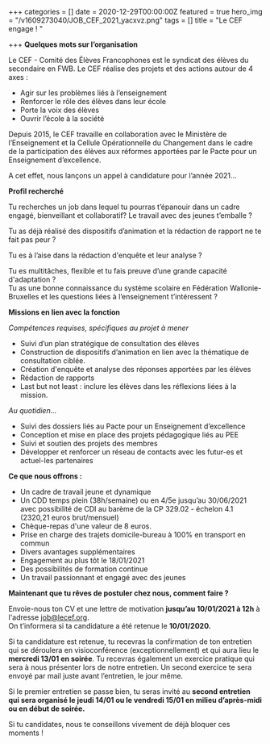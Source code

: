 +++
categories = []
date = 2020-12-29T00:00:00Z
featured = true
hero_img = "/v1609273040/JOB_CEF_2021_yacxvz.png"
tags = []
title = "Le CEF engage ! "

+++
**Quelques mots sur l’organisation**

Le CEF - Comité des Élèves Francophones est le syndicat des élèves du secondaire en FWB. Le CEF réalise des projets et des actions autour de 4 axes :

* Agir sur les problèmes liés à l’enseignement
* Renforcer le rôle des élèves dans leur école
* Porte la voix des élèves
* Ouvrir l’école à la société

Depuis 2015, le CEF travaille en collaboration avec le Ministère de l’Enseignement et la Cellule Opérationnelle du Changement dans le cadre de la participation des élèves aux réformes apportées par le Pacte pour un Enseignement d’excellence.

A cet effet, nous lançons un appel à candidature pour l’année 2021…

**Profil recherché**

Tu recherches un job dans lequel tu pourras t’épanouir dans un cadre engagé, bienveillant et collaboratif? Le travail avec des jeunes t’emballe ?

Tu as déjà réalisé des dispositifs d’animation et la rédaction de rapport ne te fait pas peur ?

Tu es à l’aise dans la rédaction d'enquête et leur analyse ?

Tu es multitâches, flexible et tu fais preuve d’une grande capacité d'adaptation ?  
Tu as une bonne connaissance du système scolaire en Fédération Wallonie-Bruxelles et les questions liées à l’enseignement t’intéressent ?

**Missions en lien avec la fonction**

_Compétences requises, spécifiques au projet à mener_

* Suivi d’un plan stratégique de consultation des élèves
* Construction de dispositifs d’animation en lien avec la thématique de consultation ciblée.
* Création d'enquête et analyse des réponses apportées par les élèves
* Rédaction de rapports
* Last but not least : inclure les élèves dans les réflexions liées à la mission.

_Au quotidien…_

* Suivi des dossiers liés au Pacte pour un Enseignement d’excellence
* Conception et mise en place des projets pédagogique liés au PEE
* Suivi et soutien des projets des membres
* Développer et renforcer un réseau de contacts avec les futur-es et actuel-les partenaires

**Ce que nous offrons :**

* Un cadre de travail jeune et dynamique
* Un CDD temps plein (38h/semaine) ou en 4/5e jusqu’au 30/06/2021 avec possibilité de CDI au barème de la CP 329.02 - échelon 4.1 (2320,21 euros brut/mensuel)
* Chèque-repas d'une valeur de 8 euros.
* Prise en charge des trajets domicile-bureau à 100% en transport en commun
* Divers avantages supplémentaires
* Engagement au plus tôt le 18/01/2021
* Des possibilités de formation continue
* Un travail passionnant et engagé avec des jeunes

**Maintenant que tu rêves de postuler chez nous, comment faire ?**

Envoie-nous ton CV et une lettre de motivation **jusqu’au 10/01/2021 à 12h** à l'adresse job@lecef.org.  
On t’informera si ta candidature a été retenue le **10/01/2020.**

Si ta candidature est retenue, tu recevras la confirmation de ton entretien qui se déroulera en visioconférence (exceptionnellement) et qui aura lieu le **mercredi 13/01 en soirée**. Tu recevras également un exercice pratique qui sera à nous présenter lors de notre entretien. Un second exercice te sera envoyé par mail juste avant l’entretien, le jour même.

Si le premier entretien se passe bien, tu seras invité au **second entretien qui sera organisé le jeudi 14/01 ou le vendredi 15/01 en milieu d’après-midi ou en début de soirée.**

Si tu candidates, nous te conseillons vivement de déjà bloquer ces moments !